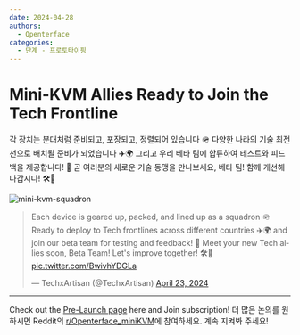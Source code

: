 ```yaml
---
date: 2024-04-28
authors:
  - Openterface
categories:
  - 단계 - 프로토타이핑
---
```


# Mini-KVM Allies Ready to Join the Tech Frontline

각 장치는 분대처럼 준비되고, 포장되고, 정렬되어 있습니다 🪖 다양한 나라의 기술 최전선으로 배치될 준비가 되었습니다 ✈️🌍 그리고 우리 베타 팀에 합류하여 테스트와 피드백을 제공합니다! 🚀 곧 여러분의 새로운 기술 동맹을 만나보세요, 베타 팀! 함께 개선해 나갑시다! 🛠️🌟

![mini-kvm-squadron](https://pbs.twimg.com/media/GL1ZsFFaYAANSpz?format=jpg&name=large)

<!-- more -->

<blockquote class="twitter-tweet"><p lang="en" dir="ltr">Each device is geared up, packed, and lined up as a squadron 🪖 Ready to deploy to Tech frontlines across different countries ✈️🌍 and join our beta team for testing and feedback! 🚀 Meet your new Tech allies soon, Beta Team! Let&#39;s improve together! 🛠️🌟 <a href="https://t.co/BwivhYDGLa">pic.twitter.com/BwivhYDGLa</a></p>&mdash; TechxArtisan (@TechxArtisan) <a href="https://twitter.com/TechxArtisan/status/1782679647534436358?ref_src=twsrc%5Etfw">April 23, 2024</a></blockquote> <script async src="https://platform.twitter.com/widgets.js" charset="utf-8"></script>

--------

Check out the [Pre-Launch page](https://www.crowdsupply.com/techxartisan/openterface-mini-kvm) here and Join subscription!
더 많은 논의를 원하시면 Reddit의 [r/Openterface_miniKVM](https://www.reddit.com/r/Openterface_miniKVM/)에 참여하세요. 계속 지켜봐 주세요!